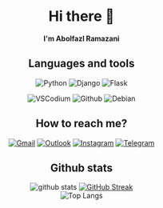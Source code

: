 <div align="center">
  
# Hi there 👋

**I'm Abolfazl Ramazani**
  
## Languages and tools
![Python](https://img.shields.io/badge/python%20-%2314354C.svg?&style=for-the-badge&logo=python&logoColor=white)
![Django](https://img.shields.io/badge/django%20-%23092E20.svg?&style=for-the-badge&logo=django&logoColor=white)
![Flask](https://img.shields.io/badge/Flask-000000?style=for-the-badge&logo=flask&logoColor=white)

![VSCodium](https://img.shields.io/badge/VSCodium-0078d7.svg?style=for-the-badge&logo=vscodium&logoColor=white)
![Github](https://img.shields.io/badge/github%20-%23121011.svg?&style=for-the-badge&logo=github&logoColor=white)
![Debian](https://img.shields.io/badge/Debian-D14836?style=for-the-badge&logo=debian&logoColor=white)

## How to reach me?
[![Gmail](https://img.shields.io/badge/Gmail-D14836?style=for-the-badge&logo=gmail&logoColor=white)](mailto:abolfazlramazani86@gmail.com)
[![Outlook](https://img.shields.io/badge/Outlook-0078D4?style=for-the-badge&logo=microsoft-outlook&logoColor=white)](mailto:abolfazlramazani86@outlook.com)
[![Instagram](https://img.shields.io/badge/Instagram%20-%23E4405F.svg?&style=for-the-badge&logo=Instagram&logoColor=white)](https://www.instagram.com/a.b.ramazani/)
[![Telegram](https://img.shields.io/badge/Telegram-2CA5E0?style=for-the-badge&logo=telegram&logoColor=white)](https://t.me/A_b_Ramazani86)

## Github stats
![github stats](https://github-readme-stats.vercel.app/api?username=abramazani&show_icons=true&theme=prussian&count_private=true) 
[![GitHub Streak](https://github-readme-streak-stats.herokuapp.com?user=abramazani&theme=prussian&date_format=j%20M%5B%20Y%5D)](https://git.io/streak-stats)
<br/>
![Top Langs](https://github-readme-stats.vercel.app/api/top-langs/?username=abramazani&theme=prussian&layout=compact&custom_title=Used%20languages)
  
</div>
